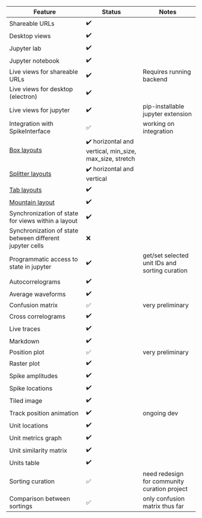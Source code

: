 |Feature | Status|Notes|
|-----|------|----|
|Shareable URLs|:heavy_check_mark:||
|Desktop views|:heavy_check_mark: ||
|Jupyter lab|:heavy_check_mark:||
|Jupyter notebook|:heavy_check_mark:||
|Live views for shareable URLs|:heavy_check_mark:|Requires running backend|
|Live views for desktop (electron)|:heavy_check_mark:||
|Live views for jupyter|:heavy_check_mark:|pip-installable jupyter extension|
|Integration with SpikeInterface|:white_check_mark:|working on integration|
|[Box layouts](./layouts.md)|:heavy_check_mark: horizontal and vertical, min_size, max_size, stretch||
|[Splitter layouts](./layouts.md)|:heavy_check_mark: horizontal and vertical||
|[Tab layouts](./layouts.md)|:heavy_check_mark:||
|[Mountain layout](./layouts.md)|:heavy_check_mark:||
|Synchronization of state for views within a layout|:heavy_check_mark:||
|Synchronization of state between different jupyter cells|:x:||
|Programmatic access to state in jupyter|:heavy_check_mark:|get/set selected unit IDs and sorting curation|
|Autocorrelograms|:heavy_check_mark:||
|Average waveforms|:heavy_check_mark:||
|Confusion matrix|:white_check_mark:|very preliminary|
|Cross correlograms|:heavy_check_mark:||
|Live traces|:heavy_check_mark:||
|Markdown|:heavy_check_mark:||
|Position plot|:white_check_mark:|very preliminary|
|Raster plot|:heavy_check_mark:||
|Spike amplitudes|:heavy_check_mark:||
|Spike locations|:heavy_check_mark:||
|Tiled image|:heavy_check_mark:||
|Track position animation|:heavy_check_mark:|ongoing dev|
|Unit locations|:heavy_check_mark:||
|Unit metrics graph|:heavy_check_mark:||
|Unit similarity matrix|:heavy_check_mark:||
|Units table|:heavy_check_mark:||
|Sorting curation|:white_check_mark:|need redesign for community curation project|
|Comparison between sortings|:white_check_mark:|only confusion matrix thus far|